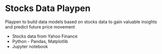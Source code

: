 Stocks Data Playpen
===================

Playpen to build data models based on stocks data to gain valuable insights and predict future price movement

* Stocks data from Yahoo Finance
* Python - Pandas, Matplotlib
* Jupyter notebook
